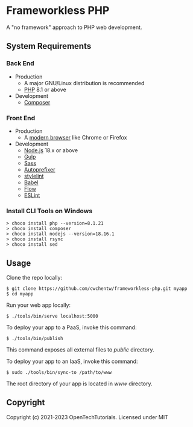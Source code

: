 # Frameworkless PHP

A "no framework" approach to PHP web development.

## System Requirements

### Back End

* Production
  * A major GNU/Linux distribution is recommended
  * [PHP](https://www.php.net/) 8.1 or above
* Development
  * [Composer](https://getcomposer.org/)

### Front End

* Production
  * A [modern browser](https://browsehappy.com/) like Chrome or Firefox
* Development
  * [Node.js](https://nodejs.org/) 18.x or above
  * [Gulp](https://gulpjs.com/)
  * [Sass](https://sass-lang.com/)
  * [Autoprefixer](https://github.com/postcss/autoprefixer)
  * [stylelint](https://stylelint.io/)
  * [Babel](https://babeljs.io/)
  * [Flow](https://flow.org/en/)
  * [ESLint](https://eslint.org/)

### Install CLI Tools on Windows

```shell
> choco install php --version=8.1.21
> choco install composer
> choco install nodejs --version=18.16.1
> choco install rsync
> choco install sed
```

## Usage

Clone the repo locally:

```shell
$ git clone https://github.com/cwchentw/frameworkless-php.git myapp
$ cd myapp
```

Run your web app locally:

```shell
$ ./tools/bin/serve localhost:5000
```

To deploy your app to a PaaS, invoke this command:

```shell
$ ./tools/bin/publish
```

This command exposes all external files to *public* directory.

To deploy your app to an IaaS, invoke this command:

```shell
$ sudo ./tools/bin/sync-to /path/to/www
```

The root directory of your app is located in *www* directory.

## Copyright

Copyright (c) 2021-2023 OpenTechTutorials. Licensed under MIT
